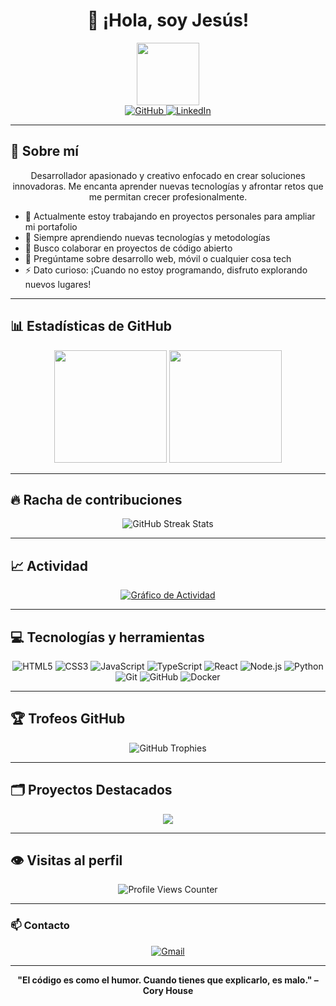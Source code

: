 # <div align="center">👋 ¡Hola, soy Jesús!</div>

<div align="center">
  <img src="https://media.giphy.com/media/M9gbBd9nbDrOTu1Mqx/giphy.gif" width="100"/>
  <br>
  <a href="https://github.com/JesusCaRu">
    <img src="https://img.shields.io/badge/GitHub-100000?style=for-the-badge&logo=github&logoColor=white" alt="GitHub"/>
  </a>
  <a href="https://linkedin.com/in/jesus-canicio-rubi">
    <img src="https://img.shields.io/badge/LinkedIn-0077B5?style=for-the-badge&logo=linkedin&logoColor=white" alt="LinkedIn"/>
  </a>
</div>

---

## 💫 Sobre mí
<div align="center">
Desarrollador apasionado y creativo enfocado en crear soluciones innovadoras. Me encanta aprender nuevas tecnologías y afrontar retos que me permitan crecer profesionalmente.
</div>

- 🔭 Actualmente estoy trabajando en proyectos personales para ampliar mi portafolio
- 🌱 Siempre aprendiendo nuevas tecnologías y metodologías
- 👯 Busco colaborar en proyectos de código abierto
- 💬 Pregúntame sobre desarrollo web, móvil o cualquier cosa tech
- ⚡ Dato curioso: ¡Cuando no estoy programando, disfruto explorando nuevos lugares!

---

## 📊 Estadísticas de GitHub

<div align="center">
  <img height="180em" src="https://github-readme-stats.vercel.app/api?username=JesusCaRu&show_icons=true&theme=radical&include_all_commits=true&count_private=true"/>
  <img height="180em" src="https://github-readme-stats.vercel.app/api/top-langs/?username=JesusCaRu&layout=compact&langs_count=7&theme=radical"/>
</div>

---

## 🔥 Racha de contribuciones

<div align="center">
  <img src="https://github-readme-streak-stats.herokuapp.com/?user=JesusCaRu&theme=radical&hide_border=false" alt="GitHub Streak Stats" />
</div>

---

## 📈 Actividad

<div align="center">
  <a href="https://github.com/ashutosh00710/github-readme-activity-graph">
    <img alt="Gráfico de Actividad" src="https://github-readme-activity-graph.vercel.app/graph?username=JesusCaRu&theme=tokyo-night" />
  </a>
</div>

---

## 💻 Tecnologías y herramientas

<div align="center">
  
![HTML5](https://img.shields.io/badge/html5-%23E34F26.svg?style=for-the-badge&logo=html5&logoColor=white)
![CSS3](https://img.shields.io/badge/css3-%231572B6.svg?style=for-the-badge&logo=css3&logoColor=white)
![JavaScript](https://img.shields.io/badge/javascript-%23323330.svg?style=for-the-badge&logo=javascript&logoColor=%23F7DF1E)
![TypeScript](https://img.shields.io/badge/typescript-%23007ACC.svg?style=for-the-badge&logo=typescript&logoColor=white)
![React](https://img.shields.io/badge/react-%2320232a.svg?style=for-the-badge&logo=react&logoColor=%2361DAFB)
![Node.js](https://img.shields.io/badge/node.js-6DA55F?style=for-the-badge&logo=node.js&logoColor=white)
![Python](https://img.shields.io/badge/python-3670A0?style=for-the-badge&logo=python&logoColor=ffdd54)
![Git](https://img.shields.io/badge/git-%23F05033.svg?style=for-the-badge&logo=git&logoColor=white)
![GitHub](https://img.shields.io/badge/github-%23121011.svg?style=for-the-badge&logo=github&logoColor=white)
![Docker](https://img.shields.io/badge/docker-%230db7ed.svg?style=for-the-badge&logo=docker&logoColor=white)
  
</div>

---

## 🏆 Trofeos GitHub

<div align="center">
  <img src="https://github-profile-trophy.vercel.app/?username=JesusCaRu&theme=radical&no-frame=false&no-bg=true&margin-w=4&row=1" alt="GitHub Trophies" />
</div>

---

## 🗂️ Proyectos Destacados

<div align="center">
  <a href="https://github.com/JesusCaRu/ProyectoFinal">
    <img align="center" src="https://github-readme-stats.vercel.app/api/pin/?username=JesusCaRu&repo=ProyectoFinal&theme=radical" />
  </a>
</div>

---

## 👁️ Visitas al perfil

<div align="center">
  <img src="https://komarev.com/ghpvc/?username=JesusCaRu&style=for-the-badge&color=blueviolet" alt="Profile Views Counter" />
</div>

---

### 📫 Contacto

<div align="center">
  <a href="mailto:tu.email@example.com">
    <img src="https://img.shields.io/badge/Gmail-D14836?style=for-the-badge&logo=gmail&logoColor=white" alt="Gmail" />
  </a>
</div>

---

<div align="center">
  
  **"El código es como el humor. Cuando tienes que explicarlo, es malo." – Cory House**
  
</div>

<!--
**JesusCaRu/JesusCaRu** es un repositorio ✨ _especial_ ✨ porque su `README.md` (este archivo) aparece en tu perfil de GitHub.
-->
